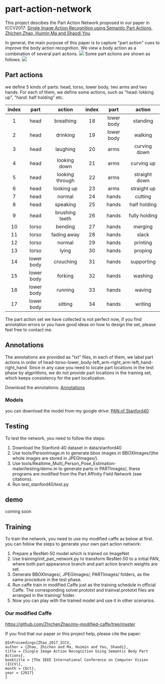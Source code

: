 # part-action-network

This project descibes the Part Action Network proposed in our paper in ICCV2017: [Single Image Action Recognition using Semantic Part Actions, Zhichen Zhao, Huimin Ma and Shaodi You](http://openaccess.thecvf.com/content_ICCV_2017/papers/Zhao_Single_Image_Action_ICCV_2017_paper.pdf).

In general, the main purpose of this paper is to capture "part action" cues to improve the body action recognition. We view a body action as a combination of several part actions.
![](https://github.com/ZhichenZhao/part-action-network/raw/master/imgs/framework.jpg)
Some part actions are shown as follows:
![](https://github.com/ZhichenZhao/part-action-network/raw/master/imgs/parts.jpg)

## Part actions
we define 5 kinds of parts: head, torso, lower body, two arms and two hands. For each of them, we define some actions, such as "head: lokking up", "hand: half holding" etc.

|index|part|action|index|part|action|
|:--------:|:--------:|:--------:|:--------:|:--------:|:--------:|
|1|head|breathing|18|lower body|standing|
|2|head|drinking|19|lower body|walking|
|3|head|laughing|20|arms|curving down|
|4|head|looking down|21|arms|curving up|
|5|head|looking through|22|arms|straight down|
|6|head|looking up|23|arms|straight up|
|7|head|normal|24|hands|cutting|
|8|head|speaking|25|hands|half holding|
|9|head|brushing teeth|26|hands|fully holding|
|10|torso|bending|27|hands|merging|
|11|torso|fading away|28|hands|slack|
|12|torso|normal|29|hands|printing|
|13|torso|lying|30|hands|proping|
|14|lower body|crouching|31|hands|supporting|
|15|lower body|forking|32|hands|washing|
|16|lower body|running|33|hands|waving|
|17|lower body|sitting|34|hands|writing|


The part action set we have collected is not perfect now, if you find annotation errors or you have good ideas on how to design the set, please feel free to contact me.

## Annotations
The annotations are provided as "txt" files, in each of them, we label part actions in order of head-torso-lower_body-left_arm-right_arm-left_hand-right_hand. Since in any case you need to locate part locations in the test phase by algprithms, we do not provide part locations in the training set, which keeps consistency for the part localization.

Download the annotations:
[Annotations](https://pan.baidu.com/s/1bHBe4ptrWXHeT-tAmhNyuA)

### Models
you can download the model from my google drive: [PAN of Stanford40](https://pan.baidu.com/s/1FAvByIta9pmfio3m4FtQIg)

## Testing
To test the network, you need to follow the steps:
1. Download the Stanford-40 dataset in data/stanford40
2. Use tools/PersonImage.m to generate bbox images in BBOXImages/(the whole images are stored in JPEGImages/).
3. Use tools/Realtime_Multi_Person_Pose_Estimation-mater/testing/demo.m to generate parts in PARTImages/, these programs are modified from the Part Affinity Field Network (see citations).
4. Run test_stanford40/test.py
## demo
coming soon
## Training
To train the network, you need to use my modified caffe as below at first.
you can follow the steps to generate your own part action network:
1. Prepare a ResNet-50 model which is trained on ImageNet
2. Use training/init_pan_network.py to transform ResNet-50 to a initial PAN, where both part appearance branch and part action branch weights are set.
3. Generate BBOXImages/, JPEGImages/, PARTImages/ folders, as the same procedure in the test phase.
4. Run caffe train in modified Caffe just as the training schedule in official Caffe. The corresponding solver.prototxt and trainval.prototxt files are arranged in the training/ folder.
5. Now you can play with the trained model and use it in other scenarios.

### Our modified Caffe
https://github.com/ZhichenZhao/my-modified-caffe/tree/master

If you find that our paper or this project help, please cite the paper:
```
@InProceedings{Zhao_2017_ICCV,
author = {Zhao, Zhichen and Ma, Huimin and You, Shaodi},
title = {Single Image Action Recognition Using Semantic Body Part Actions},
booktitle = {The IEEE International Conference on Computer Vision (ICCV)},
month = {Oct},
year = {2017}
}
```
